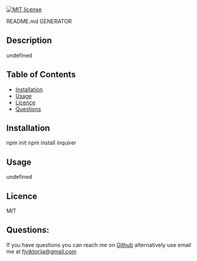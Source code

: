 
[![MIT license](https://img.shields.io/badge/License-MIT-blue.svg)](https://lbesson.mit-license.org/)

  README.md GENERATOR
## Description 
undefined
## Table of Contents 
* [Installation](#Installation)
* [Usage](#Usage)
* [Licence](#license)
* [Questions](#Questions)
## Installation
npm init npm install inquirer
## Usage
undefined
## Licence
MIT
## Questions:
If you have questions you can reach me on [Github](https://github.com/FJVIKTORIJA) alternatively use email me at fjviktorija@gmail.com
